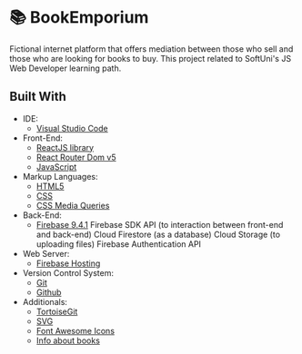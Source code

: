 # 📚 BookEmporium

Fictional internet platform that offers mediation between those who sell and those who are looking for books to buy. This project related to SoftUni's JS Web Developer learning path.

 Built With
 --

- IDE:
  - [Visual Studio Code](https://code.visualstudio.com/ "Visual Studio Code")
- Front-End:
  - [ReactJS library](https://reactjs.org/ "ReactJS library")
  - [React Router Dom v5](https://v5.reactrouter.com/ "React Router Dom v5")
  - [JavaScript](https://developer.mozilla.org/en-US/docs/Web/JavaScript "JavaScript")
- Markup Languages:
  - [HTML5](https://developer.mozilla.org/en-US/docs/Web/HTML "HTML5")
  - [CSS](https://developer.mozilla.org/en-US/docs/Web/CSS "CSS3")
  - [CSS Media Queries](https://developer.mozilla.org/en-US/docs/Web/CSS/Media_Queries/Using_media_queries "CSS Media Queries")
- Back-End:
  - [Firebase 9.4.1](https://firebase.google.com/ "Firebase 9.4.1")
    Firebase SDK API (to interaction between front-end and back-end)
    Cloud Firestore (as a database)
    Cloud Storage (to uploading files)
    Firebase Authentication API
- Web Server:
  - [Firebase Hosting](https://firebase.google.com/docs/hosting "Firebase Hosting")
- Version Control System:
  - [Git](https://github.com/ "Git")
  - [Github](https://git-scm.com/ "Github")
- Additionals:
  - [TortoiseGit](https://tortoisegit.org/ "TortoiseGit")
  - [SVG](https://developer.mozilla.org/en-US/docs/Web/SVG "SVG")
  - [Font Awesome Icons](https://fontawesome.com/icons "Font Awesome Icons")
  - [Info about books](https://www.goodreads.com/ "Info about books")
